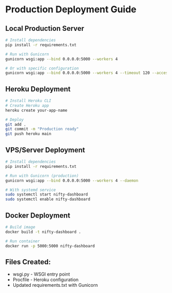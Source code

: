 # Production Deployment Guide

## Local Production Server

```bash
# Install dependencies
pip install -r requirements.txt

# Run with Gunicorn
gunicorn wsgi:app --bind 0.0.0.0:5000 --workers 4

# Or with specific configuration
gunicorn wsgi:app --bind 0.0.0.0:5000 --workers 4 --timeout 120 --access-logfile -
```

## Heroku Deployment

```bash
# Install Heroku CLI
# Create Heroku app
heroku create your-app-name

# Deploy
git add .
git commit -m "Production ready"
git push heroku main
```

## VPS/Server Deployment

```bash
# Install dependencies
pip install -r requirements.txt

# Run with Gunicorn (production)
gunicorn wsgi:app --bind 0.0.0.0:5000 --workers 4 --daemon

# With systemd service
sudo systemctl start nifty-dashboard
sudo systemctl enable nifty-dashboard
```

## Docker Deployment

```bash
# Build image
docker build -t nifty-dashboard .

# Run container
docker run -p 5000:5000 nifty-dashboard
```

## Files Created:
- wsgi.py - WSGI entry point
- Procfile - Heroku configuration
- Updated requirements.txt with Gunicorn